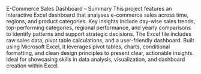 E-Commerce Sales Dashboard – Summary
This project features an interactive Excel dashboard that analyses e-commerce sales across time, regions, and product categories. Key insights include day-wise sales trends, top-performing categories, regional performance, and yearly comparisons to identify patterns and support strategic decisions. The Excel file includes raw sales data, pivot table calculations, and a user-friendly dashboard. Built using Microsoft Excel, it leverages pivot tables, charts, conditional formatting, and clean design principles to present clear, actionable insights. Ideal for showcasing skills in data analysis, visualization, and dashboard creation within Excel.

